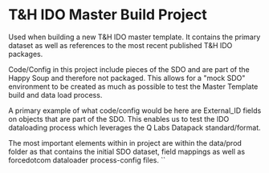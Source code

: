# T&H IDO Master Build Project

Used when building a new T&H IDO master template.  It contains the primary dataset as well as references to the most recent published T&H IDO packages.

Code/Config in this project include pieces of the SDO and are part of the Happy Soup and therefore not packaged.  This allows for a "mock SDO" environment to be created as much as possible to test the Master Template build and data load process.

A primary example of what code/config would be here are External_ID fields on objects that are part of the SDO.  This enables us to test the IDO dataloading process which leverages the Q Labs Datapack standard/format.

The most important elements within in project are within the data/prod folder as that contains the initial SDO dataset, field mappings as well as forcedotcom dataloader process-config files.
``
